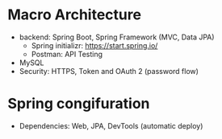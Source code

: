 # Macro Architecture

- backend: Spring Boot, Spring Framework (MVC, Data JPA)
    - Spring initializr: https://start.spring.io/
    - Postman: API Testing
- MySQL
- Security: HTTPS, Token and OAuth 2 (password flow)

# Spring congifuration

- Dependencies: Web, JPA, DevTools (automatic deploy)
